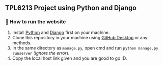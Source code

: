 ## TPL6213 Project using Python and Django

### 🚀 How to run the website 

1. Install [Python](https://www.python.org/downloads/) and [Django](https://www.djangoproject.com/download/) first on your machine.
2. Clone this repository in your machine using [GitHub Desktop](https://desktop.github.com/) or any methods.
3. In the same directory as `manage.py`, open cmd and run `python manage.py runserver` (_ignore the error_).
4. Copy the local host link given and you are good to go :D. 
